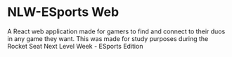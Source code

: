 # NLW-ESports Web
A React web application made for gamers to find and connect to their duos in any game they want. This was made for study purposes during the Rocket Seat Next Level Week - ESports Edition
